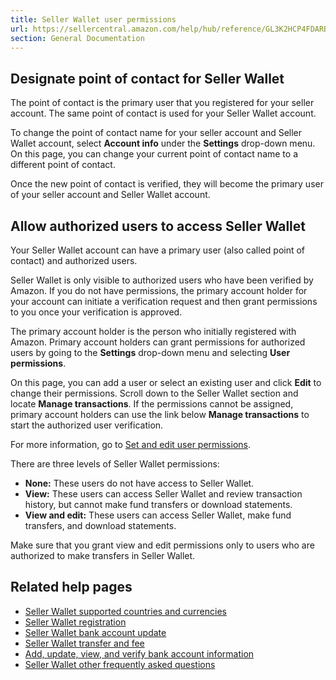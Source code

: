 ```yaml
---
title: Seller Wallet user permissions
url: https://sellercentral.amazon.com/help/hub/reference/GL3K2HCP4FDARB6C
section: General Documentation
---
```


## Designate point of contact for Seller Wallet

The point of contact is the primary user that you registered for your seller
account. The same point of contact is used for your Seller Wallet account.

To change the point of contact name for your seller account and Seller Wallet
account, select **Account info** under the **Settings** drop-down menu. On
this page, you can change your current point of contact name to a different
point of contact.

Once the new point of contact is verified, they will become the primary user
of your seller account and Seller Wallet account.

## Allow authorized users to access Seller Wallet

Your Seller Wallet account can have a primary user (also called point of
contact) and authorized users.

Seller Wallet is only visible to authorized users who have been verified by
Amazon. If you do not have permissions, the primary account holder for your
account can initiate a verification request and then grant permissions to you
once your verification is approved.

The primary account holder is the person who initially registered with Amazon.
Primary account holders can grant permissions for authorized users by going to
the **Settings** drop-down menu and selecting **User permissions**.

On this page, you can add a user or select an existing user and click **Edit**
to change their permissions. Scroll down to the Seller Wallet section and
locate **Manage transactions**. If the permissions cannot be assigned, primary
account holders can use the link below **Manage transactions** to start the
authorized user verification.

For more information, go to [Set and edit user permissions](/gp/help/G901).

There are three levels of Seller Wallet permissions:

  * **None:** These users do not have access to Seller Wallet.
  * **View:** These users can access Seller Wallet and review transaction history, but cannot make fund transfers or download statements.
  * **View and edit:** These users can access Seller Wallet, make fund transfers, and download statements.

Make sure that you grant view and edit permissions only to users who are
authorized to make transfers in Seller Wallet.

## Related help pages

  * [Seller Wallet supported countries and currencies](/gp/help/GKD4GS8VTWVYCWRH)
  * [Seller Wallet registration](/gp/help/GY2HWC8DQNU8NZJ2)
  * [Seller Wallet bank account update](/gp/help/GW74AYKCGANY96WK)
  * [Seller Wallet transfer and fee](/gp/help/GE8JLFJQBVYFZT6S)
  * [Add, update, view, and verify bank account information](/gp/help/GWHNLFB8G85QAZ5W)
  * [Seller Wallet other frequently asked questions](/gp/help/G888Q5AWBAF3YX8B)

